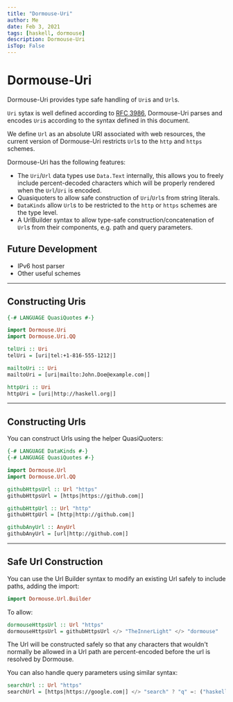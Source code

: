```yaml
---
title: "Dormouse-Uri"
author: Me
date: Feb 3, 2021
tags: [haskell, dormouse]
description: Dormouse-Uri
isTop: False
---
```


# Dormouse-Uri

Dormouse-Uri provides type safe handling of `Uri`s and `Url`s.

`Uri` sytax is well defined according to [RFC 3986](https://tools.ietf.org/html/rfc3986), Dormouse-Uri parses and encodes `Uri`s according to the syntax defined in this document.

We define `Url` as an absolute URI associated with web resources, the current version of Dormouse-Uri restricts `Url`s to the `http` and `https` schemes.

Dormouse-Uri has the following features:

 - The `Uri`/`Url` data types use `Data.Text` internally, this allows you to freely include percent-decoded characters which will be properly rendered when the `Url`/`Uri` is encoded.
 - Quasiquoters to allow safe construction of `Uri`/`Url`s from string literals.
 - `DataKinds` allow `Url`s to be restricted to the `http` or `https` schemes are the type level.
 - A UrlBuilder syntax to allow type-safe construction/concatenation of `Url`s from their components, e.g. path and query parameters.

 ## Future Development

 - IPv6 host parser
 - Other useful schemes

 ---

 ## Constructing Uris

 ```haskell
{-# LANGUAGE QuasiQuotes #-}

import Dormouse.Uri
import Dormouse.Uri.QQ

telUri :: Uri
telUri = [uri|tel:+1-816-555-1212|]

mailtoUri :: Uri
mailtoUri = [uri|mailto:John.Doe@example.com|]

httpUri :: Uri
httpUri = [uri|http://haskell.org|]
 ```

 ---

 ## Constructing Urls

You can construct Urls using the helper QuasiQuoters:

```haskell
{-# LANGUAGE DataKinds #-}
{-# LANGUAGE QuasiQuotes #-}

import Dormouse.Url
import Dormouse.Url.QQ

githubHttpsUrl :: Url "https"
githubHttpsUrl = [https|https://github.com|]

githubHttpUrl :: Url "http"
githubHttpUrl = [http|http://github.com|]

githubAnyUrl :: AnyUrl
githubAnyUrl = [url|http://github.com|]
```

---

## Safe Url Construction

You can use the Url Builder syntax to modify an existing Url safely to include paths, adding the import:

```haskell
import Dormouse.Url.Builder
```

To allow:

```haskell
dormouseHttpsUrl :: Url "https"
dormouseHttpsUrl = githubHttpsUrl </> "TheInnerLight" </> "dormouse"
```

The Url will be constructed safely so that any characters that wouldn't normally be allowed in a Url path are percent-encoded before the url is resolved by Dormouse.

You can also handle query parameters using similar syntax:

```haskell
searchUrl :: Url "https"
searchUrl = [https|https://google.com|] </> "search" ? "q" =: ("haskell" :: String)
```


